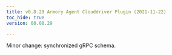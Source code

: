 ```yaml
---
title: v0.8.29 Armory Agent Clouddriver Plugin (2021-11-22)
toc_hide: true
version: 00.08.29

---
```


Minor change: synchronized gRPC schema.

